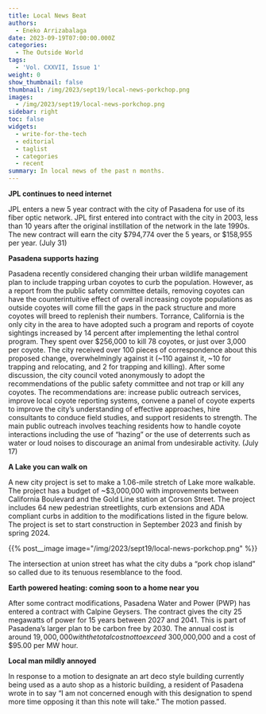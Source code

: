 ```yaml
---
title: Local News Beat
authors:
  - Eneko Arrizabalaga
date: 2023-09-19T07:00:00.000Z
categories:
  - The Outside World
tags:
  - 'Vol. CXXVII, Issue 1'
weight: 0
show_thumbnail: false
thumbnail: /img/2023/sept19/local-news-porkchop.png
images:
  - /img/2023/sept19/local-news-porkchop.png
sidebar: right
toc: false
widgets:
  - write-for-the-tech
  - editorial
  - taglist
  - categories
  - recent
summary: In local news of the past n months.
---
```


**JPL continues to need internet**

JPL enters a new 5 year contract with the city of Pasadena for use of its fiber optic network. JPL first entered into contract with the city in 2003, less than 10 years after the original instillation of the network in the late 1990s. The new contract will earn the city $794,774 over the 5 years, or $158,955 per year. (July 31)

**Pasadena supports hazing**

Pasadena recently considered changing their urban wildlife management plan to include trapping urban coyotes to curb the population. However, as a report from the public safety committee details, removing coyotes can have the counterintuitive effect of overall increasing coyote populations as outside coyotes will come fill the gaps in the pack structure and more coyotes will breed to replenish their numbers. Torrance, California is the only city in the area to have adopted such a program and reports of coyote sightings increased by 14 percent after implementing the lethal control program. They spent over $256,000 to kill 78 coyotes, or just over 3,000 per coyote. The city received over 100 pieces of correspondence about this proposed change, overwhelmingly against it (~110 against it, ~10 for trapping and relocating, and 2 for trapping and killing). After some discussion, the city council voted anonymously to adopt the recommendations of the public safety committee and not trap or kill any coyotes. The recommendations are: increase public outreach services, improve local coyote reporting systems, convene a panel of coyote experts to improve the city’s understanding of effective approaches, hire consultants to conduce field studies, and support residents to strength. The main public outreach involves teaching residents how to handle coyote interactions including the use of “hazing” or the use of deterrents such as water or loud noises to discourage an animal from undesirable activity. (July 17)

**A Lake you can walk on**

A new city project is set to make a 1.06-mile stretch of Lake more walkable. The project has a budget of ~$3,000,000 with improvements between California Boulevard and the Gold Line station at Corson Street. The project includes 64 new pedestrian streetlights, curb extensions and ADA compliant curbs in addition to the modifications listed in the figure below. The project is set to start construction in September 2023 and finish by spring 2024.

{{% post__image image="/img/2023/sept19/local-news-porkchop.png" %}}

The intersection at union street has what the city dubs a “pork chop island” so called due to its tenuous resemblance to the food.

**Earth powered heating: coming soon to a home near you**

After some contract modifications, Pasadena Water and Power (PWP) has entered a contract with Calpine Geysers. The contract gives the city 25 megawatts of power for 15 years between 2027 and 2041. This is part of Pasadena’s larger plan to be carbon free by 2030. The annual cost is around $19,000,000 with the total cost not to exceed ~$300,000,000 and a cost of $95.00 per MW hour.

**Local man mildly annoyed**

In response to a motion to designate an art deco style building currently being used as a auto shop as a historic building, a resident of Pasadena wrote in to say “I am not concerned enough with this designation to spend more time opposing it than this note will take.” The motion passed.
